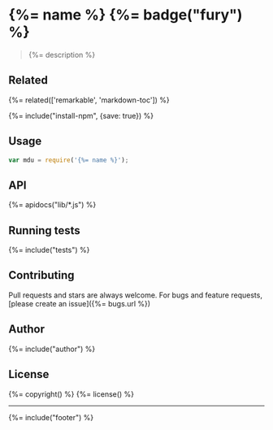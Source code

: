 # {%= name %} {%= badge("fury") %}

> {%= description %}

## Related
{%= related(['remarkable', 'markdown-toc']) %}

{%= include("install-npm", {save: true}) %}


## Usage

```js
var mdu = require('{%= name %}');
```

## API
{%= apidocs("lib/*.js") %}

## Running tests
{%= include("tests") %}

## Contributing
Pull requests and stars are always welcome. For bugs and feature requests, [please create an issue]({%= bugs.url %})

## Author
{%= include("author") %}

## License
{%= copyright() %}
{%= license() %}

***

{%= include("footer") %}